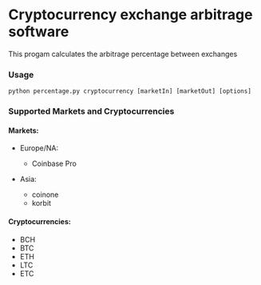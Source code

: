 # Cryptocurrency exchange arbitrage software

This progam calculates the arbitrage percentage between exchanges

### Usage

```shell
python percentage.py cryptocurrency [marketIn] [marketOut] [options]
```

### Supported Markets and Cryptocurrencies

#### Markets:

- Europe/NA:
	- Coinbase Pro

- Asia:
	- coinone
	- korbit

#### Cryptocurrencies:

- BCH
- BTC
- ETH
- LTC
- ETC
